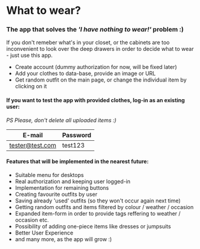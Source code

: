 # __What to wear?__
### The app that solves the _'I have nothing to wear!'_ problem :)


If you don't remeber what's in your closet, or the cabinets are too inconvenient to look over the deep drawers in order to decide what to wear - just use this app.

- Create account (dummy authorization for now, will be fixed later)
- Add your clothes to data-base, provide an image or URL
- Get random outfit on the main page, or change the individual item by clicking on it

#### If you want to test the app with provided clothes, log-in as an existing user: 
 _PS  Please, don't delete all uploaded items :)_

| E-mail | Password |
| ------ | ------ |
| tester@test.com | test123 |

#### Features that will be implemented in the nearest future:
- Suitable menu for desktops
- Real authorization and keeping user logged-in
- Implementation for remaining buttons
- Creating favourite outfits by user 
- Saving already 'used' outfits (so they won't occur again next time)
- Getting random outfits and items filtered by colour / weather / occasion
- Expanded item-form in order to provide tags reffering to weather / occasion etc.
- Possibility of adding one-piece items like dresses or jumpsuits
- Better User Experience
- and many more, as the app will grow :)